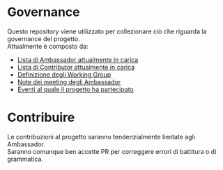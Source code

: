 # Governance

Questo repository viene utilizzato per collezionare ciò che riguarda la governance del progetto.  
Attualmente è composto da:

- [Lista di Ambassador attualmente in carica](AMBASSADOR.md)
- [Lista di Contributor attualmente in carica](CONTRIBUTOR.md)
- [Definizione degli Working Group](WG.md)
- [Note dei meeting degli Ambassador](./meetings/)
- [Eventi al quale il progetto ha partecipato](./events/)

# Contribuire

Le contribuzioni al progetto saranno tendenzialmente limitate agli Ambassador.  
Saranno comunque ben accette PR per correggere errori di battitura o di grammatica.
